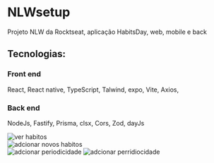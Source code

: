 # NLWsetup
Projeto NLW da Rocktseat, aplicação HabitsDay, web, mobile e back
<h2>Tecnologias:</h2>
<h3>Front end</h3>
<p>React, React native, TypeScript, Talwind, expo, Vite, Axios, </p>
<h3>Back end</h3>
<p>NodeJs, Fastify, Prisma, clsx, Cors, Zod, dayJs</p>
<div style="display: inline_block">
  <div>
    <img align="center" src="https://uploaddeimagens.com.br/images/004/312/140/original/pagina1.jpeg?1674664779" alt="ver habitos" border="0">
  </div>
  <div>
    <img src="https://uploaddeimagens.com.br/images/004/312/132/original/pagina2.jpeg?1674664445" alt="adcionar novos habitos" border="0">
  </div>
</div>


<img src="https://uploaddeimagens.com.br/images/004/312/136/original/pagina3.jpeg?1674664721" alt="adcionar periodicidade" border="0">
<img src="https://uploaddeimagens.com.br/images/004/312/138/original/pagina4.jpeg?1674664749" alt="adcionar perridiocidade" border="0">
